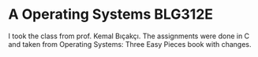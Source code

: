 # A Operating Systems BLG312E
I took the class from prof. Kemal Bıçakçı. The assignments were done in C and taken from Operating Systems: Three Easy Pieces book with changes. 
